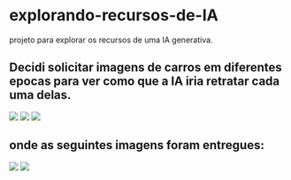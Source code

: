 # explorando-recursos-de-IA
projeto para explorar os recursos de uma IA generativa.

## Decidi solicitar imagens de carros em diferentes epocas para ver como que a IA iria retratar cada uma delas.
![](https://github.com/edson-werner/explorando-recursos-de-IA/blob/main/inputs/Imagem%20do%20WhatsApp%20de%202024-09-14%20%C3%A0(s)%2020.27.43_943b05b0.jpg)
![](https://github.com/edson-werner/explorando-recursos-de-IA/blob/main/inputs/Imagem%20do%20WhatsApp%20de%202024-09-14%20%C3%A0(s)%2020.45.53_c0b0f2b6.jpg)
![](https://github.com/edson-werner/explorando-recursos-de-IA/blob/main/inputs/Imagem%20do%20WhatsApp%20de%202024-09-14%20%C3%A0(s)%2020.45.31_6978ba16.jpg)

## onde as seguintes imagens foram entregues:
![](https://github.com/edson-werner/explorando-recursos-de-IA/blob/main/output/Imagem%20do%20WhatsApp%20de%202024-09-14%20%C3%A0(s)%2020.50.13_844b1374.jpg)
![](https://github.com/edson-werner/explorando-recursos-de-IA/blob/main/output/Imagem%20do%20WhatsApp%20de%202024-09-14%20%C3%A0(s)%2020.50.55_87ed549c.jpg)
